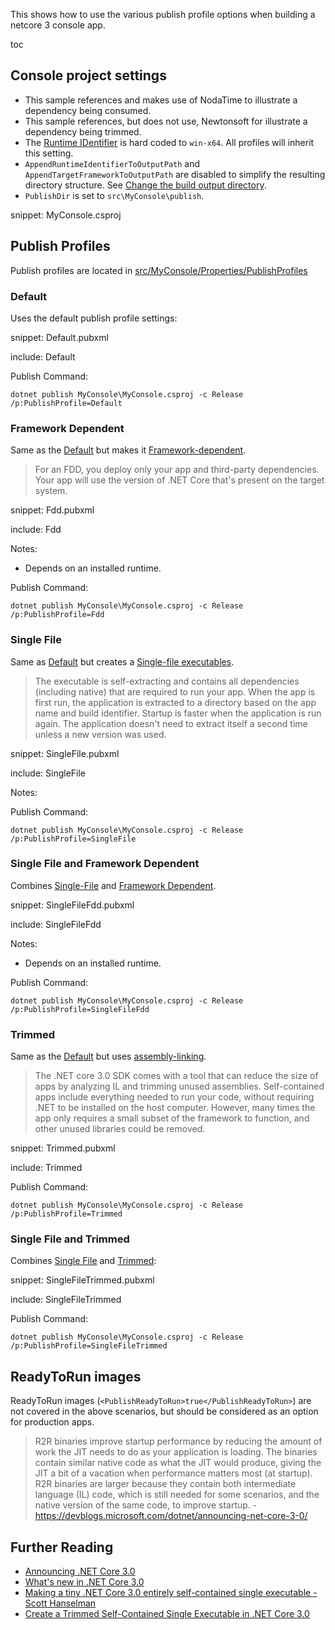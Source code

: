 This shows how to use the various publish profile options when building a netcore 3 console app.

toc


## Console project settings

 * This sample references and makes use of NodaTime to illustrate a dependency being consumed.
 * This sample references, but does not use, Newtonsoft for illustrate a dependency being trimmed.
 * The [Runtime IDentifier](https://docs.microsoft.com/en-us/dotnet/core/rid-catalog) is hard coded to `win-x64`. All profiles will inherit this setting.
 * `AppendRuntimeIdentifierToOutputPath` and `AppendTargetFrameworkToOutputPath` are disabled to simplify the resulting directory structure. See [Change the build output directory](https://docs.microsoft.com/en-us/visualstudio/ide/how-to-change-the-build-output-directory).
 * `PublishDir` is set to `src\MyConsole\publish`.

snippet: MyConsole.csproj


## Publish Profiles

Publish profiles are located in [src/MyConsole/Properties/PublishProfiles](/src/MyConsole/Properties/PublishProfiles)


### Default

Uses the default publish profile settings:

snippet: Default.pubxml

include: Default

Publish Command:

```
dotnet publish MyConsole\MyConsole.csproj -c Release /p:PublishProfile=Default
```


### Framework Dependent

Same as the [Default](#default) but makes it [Framework-dependent](https://docs.microsoft.com/en-us/dotnet/core/deploying/#framework-dependent-deployments-fdd).

> For an FDD, you deploy only your app and third-party dependencies. Your app will use the version of .NET Core that's present on the target system. 

snippet: Fdd.pubxml

include: Fdd

Notes:

 * Depends on an installed runtime.

Publish Command:

```
dotnet publish MyConsole\MyConsole.csproj -c Release /p:PublishProfile=Fdd
```


### Single File

Same as [Default](#default) but creates a [Single-file executables](https://docs.microsoft.com/en-us/dotnet/core/whats-new/dotnet-core-3-0#single-file-executables).

> The executable is self-extracting and contains all dependencies (including native) that are required to run your app. When the app is first run, the application is extracted to a directory based on the app name and build identifier. Startup is faster when the application is run again. The application doesn't need to extract itself a second time unless a new version was used.

snippet: SingleFile.pubxml

include: SingleFile

Notes:

Publish Command:

```
dotnet publish MyConsole\MyConsole.csproj -c Release /p:PublishProfile=SingleFile
```


### Single File and Framework Dependent

Combines [Single-File](#single-file) and [Framework Dependent](#framework-dependent).

snippet: SingleFileFdd.pubxml

include: SingleFileFdd

Notes:

 * Depends on an installed runtime.

Publish Command:

```
dotnet publish MyConsole\MyConsole.csproj -c Release /p:PublishProfile=SingleFileFdd
```


### Trimmed

Same as the [Default](#default) but uses [assembly-linking](https://docs.microsoft.com/en-us/dotnet/core/whats-new/dotnet-core-3-0#assembly-linking).

> The .NET core 3.0 SDK comes with a tool that can reduce the size of apps by analyzing IL and trimming unused assemblies. Self-contained apps include everything needed to run your code, without requiring .NET to be installed on the host computer. However, many times the app only requires a small subset of the framework to function, and other unused libraries could be removed.

snippet: Trimmed.pubxml

include: Trimmed

Publish Command:

```
dotnet publish MyConsole\MyConsole.csproj -c Release /p:PublishProfile=Trimmed
```


### Single File and Trimmed

Combines [Single File](#single-file) and [Trimmed](#trimmed):

snippet: SingleFileTrimmed.pubxml

include: SingleFileTrimmed

Publish Command:

```
dotnet publish MyConsole\MyConsole.csproj -c Release /p:PublishProfile=SingleFileTrimmed
```


## ReadyToRun images

ReadyToRun images (`<PublishReadyToRun>true</PublishReadyToRun>`) are not covered in the above scenarios, but should be considered as an option for production apps.

> R2R binaries improve startup performance by reducing the amount of work the JIT needs to do as your application is loading. The binaries contain similar native code as what the JIT would produce, giving the JIT a bit of a vacation when performance matters most (at startup). R2R binaries are larger because they contain both intermediate language (IL) code, which is still needed for some scenarios, and the native version of the same code, to improve startup. - https://devblogs.microsoft.com/dotnet/announcing-net-core-3-0/


## Further Reading

 * [Announcing .NET Core 3.0](https://devblogs.microsoft.com/dotnet/announcing-net-core-3-0/)
 * [What's new in .NET Core 3.0](https://docs.microsoft.com/en-us/dotnet/core/whats-new/dotnet-core-3-0)
 * [Making a tiny .NET Core 3.0 entirely self-contained single executable - Scott Hanselman](https://www.hanselman.com/blog/MakingATinyNETCore30EntirelySelfcontainedSingleExecutable.aspx)
 * [Create a Trimmed Self-Contained Single Executable in .NET Core 3.0](https://www.talkingdotnet.com/create-trimmed-self-contained-executable-in-net-core-3-0/)
